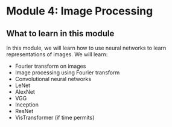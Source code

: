 # Module 4: Image Processing

## What to learn in this module

In this module, we will learn how to use neural networks to learn representations of images. We will learn:
- Fourier transform on images
- Image processing using Fourier transform
- Convolutional neural networks
- LeNet
- AlexNet
- VGG
- Inception
- ResNet
- VisTransformer (if time permits)